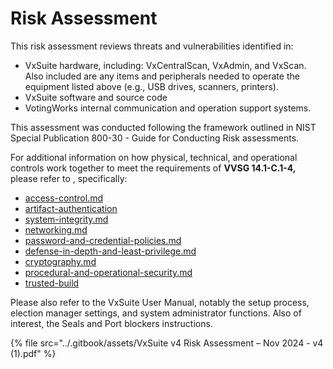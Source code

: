 # Risk Assessment

This risk assessment reviews threats and vulnerabilities identified in:

* VxSuite hardware, including: VxCentralScan, VxAdmin, and VxScan. Also included are any items and peripherals needed to operate the equipment listed above (e.g., USB drives, scanners, printers).
* VxSuite software and source code
* VotingWorks internal communication and operation support systems.

This assessment was conducted following the framework outlined in NIST Special Publication 800-30 - Guide for Conducting Risk assessments.

For additional information on how physical, technical, and operational controls work together to meet the requirements of **VVSG 14.1-C.1-4,** please refer to , specifically:

* [access-control.md](system-security-architecture/access-control.md "mention")
* [artifact-authentication](system-security-architecture/artifact-authentication/ "mention")
* [system-integrity.md](system-security-architecture/system-integrity.md "mention")
* [networking.md](system-security-architecture/networking.md "mention")
* [password-and-credential-policies.md](system-security-architecture/password-and-credential-policies.md "mention")
* [defense-in-depth-and-least-privilege.md](system-security-architecture/defense-in-depth-and-least-privilege.md "mention")
* [cryptography.md](system-security-architecture/cryptography.md "mention")
* [procedural-and-operational-security.md](procedural-and-operational-security.md "mention")
* [trusted-build](../software-installation/trusted-build/ "mention")

Please also refer to the VxSuite User Manual, notably the setup process, election manager settings, and system administrator functions. Also of interest, the Seals and Port blockers instructions.



{% file src="../.gitbook/assets/VxSuite v4 Risk Assessment – Nov 2024 - v4 (1).pdf" %}
